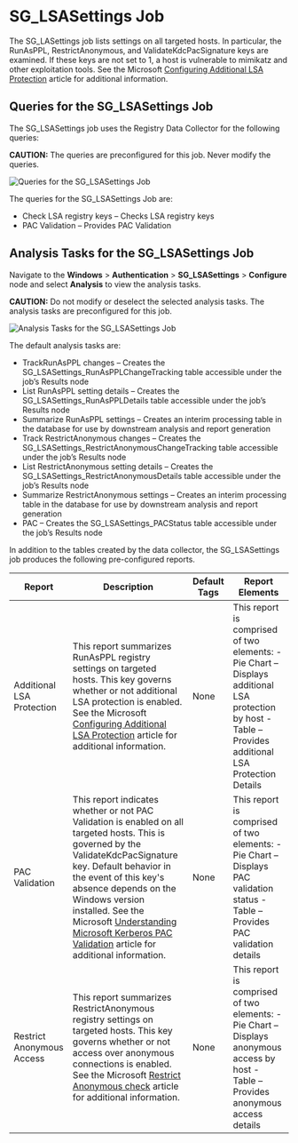 # SG_LSASettings Job

The SG_LASettings job lists settings on all targeted hosts. In particular, the RunAsPPL,
RestrictAnonymous, and ValidateKdcPacSignature keys are examined. If these keys are not set to 1, a
host is vulnerable to mimikatz and other exploitation tools. See the Microsoft
[Configuring Additional LSA Protection](https://learn.microsoft.com/en-us/previous-versions/windows/it-pro/windows-server-2012-R2-and-2012/dn408187(v=ws.11))
article for additional information.

## Queries for the SG_LSASettings Job

The SG_LSASettings job uses the Registry Data Collector for the following queries:

**CAUTION:** The queries are preconfigured for this job. Never modify the queries.

![Queries for the SG_LSASettings Job](/img/versioned_docs/accessanalyzer_11.6/accessanalyzer/solutions/windows/authentication/lsasettingsqueries.webp)

The queries for the SG_LSASettings Job are:

- Check LSA registry keys – Checks LSA registry keys
- PAC Validation – Provides PAC Validation

## Analysis Tasks for the SG_LSASettings Job

Navigate to the **Windows** > **Authentication** > **SG_LSASettings** > **Configure** node and
select **Analysis** to view the analysis tasks.

**CAUTION:** Do not modify or deselect the selected analysis tasks. The analysis tasks are
preconfigured for this job.

![Analysis Tasks for the SG_LSASettings Job](/img/versioned_docs/accessanalyzer_11.6/accessanalyzer/solutions/windows/authentication/lsasettingsanalysis.webp)

The default analysis tasks are:

- TrackRunAsPPL changes – Creates the SG_LSASettings_RunAsPPLChangeTracking table accessible under
  the job’s Results node
- List RunAsPPL setting details – Creates the SG_LSASettings_RunAsPPLDetails table accessible under
  the job’s Results node
- Summarize RunAsPPL settings – Creates an interim processing table in the database for use by
  downstream analysis and report generation
- Track RestrictAnonymous changes – Creates the SG_LSASettings_RestrictAnonymousChangeTracking table
  accessible under the job’s Results node
- List RestrictAnonymous setting details – Creates the SG_LSASettings_RestrictAnonymousDetails table
  accessible under the job’s Results node
- Summarize RestrictAnonymous settings – Creates an interim processing table in the database for use
  by downstream analysis and report generation
- PAC – Creates the SG_LSASettings_PACStatus table accessible under the job’s Results node

In addition to the tables created by the data collector, the SG_LSASettings job produces the
following pre-configured reports.

| Report                    | Description                                                                                                                                                                                                                                                                                                                                                                                                                                                         | Default Tags | Report Elements                                                                                                                                         |
| ------------------------- | ------------------------------------------------------------------------------------------------------------------------------------------------------------------------------------------------------------------------------------------------------------------------------------------------------------------------------------------------------------------------------------------------------------------------------------------------------------------- | ------------ | ------------------------------------------------------------------------------------------------------------------------------------------------------- |
| Additional LSA Protection | This report summarizes RunAsPPL registry settings on targeted hosts. This key governs whether or not additional LSA protection is enabled. See the Microsoft [Configuring Additional LSA Protection](https://learn.microsoft.com/en-us/previous-versions/windows/it-pro/windows-server-2012-R2-and-2012/dn408187(v=ws.11)) article for additional information.                                                                                                    | None         | This report is comprised of two elements: - Pie Chart – Displays additional LSA protection by host - Table – Provides additional LSA Protection Details |
| PAC Validation            | This report indicates whether or not PAC Validation is enabled on all targeted hosts. This is governed by the ValidateKdcPacSignature key. Default behavior in the event of this key's absence depends on the Windows version installed. See the Microsoft [Understanding Microsoft Kerberos PAC Validation](https://learn.microsoft.com/en-gb/archive/blogs/openspecification/understanding-microsoft-kerberos-pac-validation) article for additional information. | None         | This report is comprised of two elements: - Pie Chart – Displays PAC validation status - Table – Provides PAC validation details                        |
| Restrict Anonymous Access | This report summarizes RestrictAnonymous registry settings on targeted hosts. This key governs whether or not access over anonymous connections is enabled. See the Microsoft [Restrict Anonymous check](https://learn.microsoft.com/en-us/previous-versions/tn-archive/bb418944(v=technet.10)) article for additional information.                                                                                                                               | None         | This report is comprised of two elements: - Pie Chart – Displays anonymous access by host - Table – Provides anonymous access details                   |
